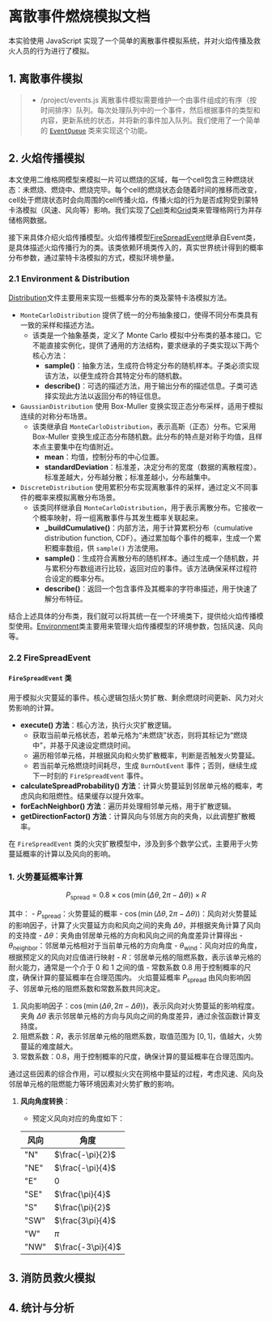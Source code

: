 # 离散事件燃烧模拟文档
本实验使用 JavaScript 实现了一个简单的离散事件模拟系统，并对火焰传播及救火人员的行为进行了模拟。

## 1. 离散事件模拟

> - /project/events.js
离散事件模拟需要维护一个由事件组成的有序（按时间排序）队列。每次处理队列中的一个事件，然后根据事件的类型和内容，更新系统的状态，并将新的事件加入队列。我们使用了一个简单的 [`EventQueue`](../project/events.js) 类来实现这个功能。

## 2. 火焰传播模拟
本文使用二维格网模型来模拟一片可以燃烧的区域，每一个cell包含三种燃烧状态：未燃烧、燃烧中、燃烧完毕。每个cell的燃烧状态会随着时间的推移而改变，cell处于燃烧状态时会向周围的cell传播火焰，传播火焰的行为是否成狗受到蒙特卡洛模拟（风速、风向等）影响。我们实现了[Cell](../project/cell.js)类和[Grid](../project/grid.js)类来管理格网行为并存储格网数据。

接下来具体介绍火焰传播模型。火焰传播模型[FireSpreadEvent](../project/models/fire.js)继承自Event类，是具体描述火焰传播行为的类。该类依赖环境类传入的，真实世界统计得到的概率分布参数，通过蒙特卡洛模拟的方式，模拟环境参量。

### 2.1 Environment & Distribution
[Distribution](../project/distributions.js)文件主要用来实现一些概率分布的类及蒙特卡洛模拟方法。

- `MonteCarloDistribution` 提供了统一的分布抽象接口，使得不同分布类具有一致的采样和描述方法。
  - 该类是一个抽象基类，定义了 Monte Carlo 模拟中分布类的基本接口。它不能直接实例化，提供了通用的方法结构，要求继承的子类实现以下两个核心方法：
    - **sample()**：抽象方法，生成符合特定分布的随机样本。子类必须实现该方法，以便生成符合其特定分布的随机数。
    - **describe()**：可选的描述方法，用于输出分布的描述信息。子类可选择实现此方法以返回分布的特征信息。
- `GaussianDistribution` 使用 Box-Muller 变换实现正态分布采样，适用于模拟连续的对称分布场景。
  - 该类继承自 `MonteCarloDistribution`，表示高斯（正态）分布。它采用 Box-Muller 变换生成正态分布随机数。此分布的特点是对称于均值，且样本点主要集中在均值附近。
    - **mean**：均值，控制分布的中心位置。
    - **standardDeviation**：标准差，决定分布的宽度（数据的离散程度）。标准差越大，分布越分散；标准差越小，分布越集中。
- `DiscreteDistribution` 使用累积分布实现离散事件的采样，通过定义不同事件的概率来模拟离散分布场景。
  - 该类同样继承自 `MonteCarloDistribution`，用于表示离散分布。它接收一个概率映射，将一组离散事件与其发生概率关联起来。
    - **_buildCumulative()**：内部方法，用于计算累积分布（cumulative distribution function, CDF）。通过累加每个事件的概率，生成一个累积概率数组，供 `sample()` 方法使用。
    - **sample()**：生成符合离散分布的随机样本。通过生成一个随机数，并与累积分布数组进行比较，返回对应的事件。该方法确保采样过程符合设定的概率分布。
    - **describe()**：返回一个包含事件及其概率的字符串描述，用于快速了解分布特征。

结合上述具体的分布类，我们就可以将其统一在一个环境类下，提供给火焰传播模型使用。[Environment](../project/models/environment.js)类主要用来管理火焰传播模型的环境参数，包括风速、风向等。

### 2.2 FireSpreadEvent
#### `FireSpreadEvent` 类
用于模拟火灾蔓延的事件。核心逻辑包括火势扩散、剩余燃烧时间更新、风力对火势影响的计算。
  
- **execute() 方法**：核心方法，执行火灾扩散逻辑。
  - 获取当前单元格状态，若单元格为“未燃烧”状态，则将其标记为“燃烧中”，并基于风速设定燃烧时间。
  - 遍历相邻单元格，并根据风向和火势扩散概率，判断是否触发火势蔓延。
  - 若当前单元格燃烧时间耗尽，生成 `BurnOutEvent` 事件；否则，继续生成下一时刻的 `FireSpreadEvent` 事件。
- **calculateSpreadProbability() 方法**：计算火势蔓延到邻居单元格的概率，考虑风向和阻燃性。结果缓存以提升效率。
- **forEachNeighbor() 方法**：遍历并处理相邻单元格，用于扩散逻辑。
- **getDirectionFactor() 方法**：计算风向与邻居方向的夹角，以此调整扩散概率。


在 `FireSpreadEvent` 类的火灾扩散模型中，涉及到多个数学公式，主要用于火势蔓延概率的计算以及风向的影响。

### 1. 火势蔓延概率计算
$$
P_{\text{spread}} = 0.8 \times \cos(\min(\Delta \theta, 2\pi - \Delta \theta)) \times R
$$

其中：
    - $P_{\text{spread}}$：火势蔓延的概率
    - $\cos(\min(\Delta \theta, 2\pi - \Delta \theta))$：风向对火势蔓延的影响因子，计算了火灾蔓延方向和风向之间的夹角 $\Delta \theta$，并根据夹角计算了风向的支持度
    - $\Delta \theta$：夹角由邻居单元格的方向和风向之间的角度差异计算得出
    - $\theta_{\text{neighbor}}$：邻居单元格相对于当前单元格的方向角度
    - $\theta_{\text{wind}}$：风向对应的角度，根据预定义的风向对应值进行映射
    - $R$：邻居单元格的阻燃系数，表示该单元格的耐火能力，通常是一个介于 0 和 1 之间的值
    - 常数系数 0.8 用于控制概率的尺度，确保计算的蔓延概率在合理范围内。
火焰蔓延概率 $P_{\text{spread}}$ 由风向影响因子、邻居单元格的阻燃系数和常数系数共同决定。
1. 风向影响因子：$\cos(\min(\Delta \theta, 2\pi - \Delta \theta))$，表示风向对火势蔓延的影响程度。夹角 $\Delta \theta$ 表示邻居单元格的方向与风向之间的角度差异，通过余弦函数计算支持度。
2. 阻燃系数：$R$，表示邻居单元格的阻燃系数，取值范围为 $[0, 1]$，值越大，火势蔓延的难度越大。
3. 常数系数：$0.8$，用于控制概率的尺度，确保计算的蔓延概率在合理范围内。

通过这些因素的综合作用，可以模拟火灾在网格中蔓延的过程，考虑风速、风向及邻居单元格的阻燃能力等环境因素对火势扩散的影响。

1. **风向角度转换**：
   - 预定义风向对应的角度如下：

    | 风向 | 角度 |
    | --- | --- |
    | "N" | $\frac{-\pi}{2}$ |
    | "NE" | $\frac{-\pi}{4}$ |
    | "E" | $0$ |
    | "SE" | $\frac{\pi}{4}$ |
    | "S" | $\frac{\pi}{2}$ |
    | "SW" | $\frac{3\pi}{4}$ |
    | "W" | $\pi$ |
    | "NW" | $\frac{-3\pi}{4}$ |

## 3. 消防员救火模拟

## 4. 统计与分析